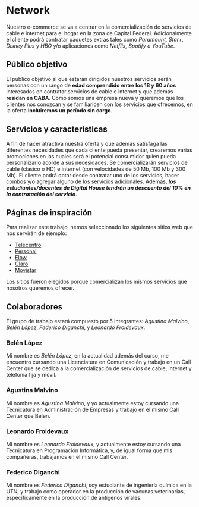 # Network

Nuestro e-commerce se va a centrar en la comercialización de servicios de cable e internet para el hogar en la zona de Capital Federal. Adicionalmente el cliente podrá contratar paquetes extras tales como *Paramount, Star+, Disney Plus* y *HBO* y/o aplicaciones como *Netflix, Spotify o YouTube*.

## Público objetivo

El público objetivo al que estarán dirigidos nuestros servicios serán personas con un rango de **edad comprendido entre los 18 y 60 años** interesados en contratar servicios de cable e internet y que además **residan en CABA**.
Como somos una empresa nueva y queremos que los clientes nos conozcan y se familiaricen con los servicios que ofrecemos, en la oferta **incluiremos un período sin cargo**.
## Servicios y características
A fin de hacer atractiva nuestra oferta y que además satisfaga las diferentes necesidades que cada cliente pueda presentar, crearemos varias promociones en las cuales será el potencial consumidor quien pueda personalizarlo acorde a sus necesidades. Se comercializarán servicios de cable (clásico o HD) e internet (con velocidades de 50 Mb, 100 Mb y 300 Mb). El cliente podrá optar desde contratar uno de los servicios, hacer combos y/o agregar alguno de los servicios adicionales.
Además, ***los estudiantes/docentes de Digital House tendrán un descuento del 10% en la contratación del servicio***.

## Páginas de inspiración

Para realizar este trabajo, hemos seleccionado los siguientes sitios web que nos servirán de ejemplo:
+ [Telecentro](https://telecentro.com.ar/)
+ [Personal](https://www.personal.com.ar/)
+ [Flow](https://www.flow.com.ar/)
+ [Claro](https://www.claro.com.ar/)
+ [Movistar](https://www.movistar.com.ar/)

Los sitios fueron elegidos porque comercializan los mismos servicios que nosotros queremos ofrecer.

## Colaboradores
El grupo de trabajo estará compuesto por 5 integrantes: *Agustina Malvino*, *Belén López*, *Federico Diganchi*, y *Leonardo Froidevaux*.
### Belén López
Mi nombre es *Belén López*, en la actualidad además del curso, me encuentro cursando una Licenciatura en Comunicación y trabajo en un Call Center que se dedica a la comercialización de servicios de cable, internet y telefonía fija y móvil.
### Agustina Malvino
Mi nombre es *Agustina Malvino*, y yo actualmente estoy cursando una Tecnicatura en Administración de Empresas y trabajo en el mismo Call Center que Belen.
### Leonardo Froidevaux
Mi nombre es *Leonardo Froidevaux*, y actualmente estoy cursando una Tecnicatura en Programación Informática, y, de igual forma que mis compañeras, trabajamos en el mismo Call Center.
### Federico Diganchi
Mi nombre es *Federico Diganchi*, soy estudiante de ingeniería química en la UTN, y trabajo como operador en la producción de vacunas veterinarias, específicamente en la producción de antígenos virales.
